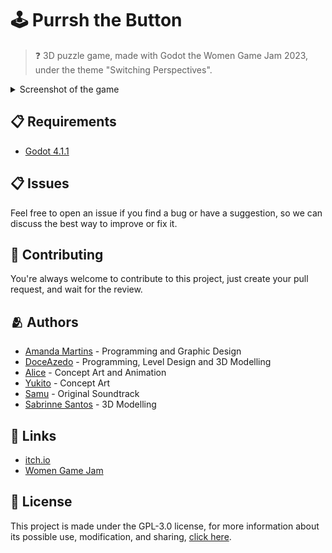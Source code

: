 #  🕹️ Purrsh the Button

> ❓ 3D puzzle game, made with Godot the Women Game Jam 2023, under the theme "Switching Perspectives".

<details>
    <summary>Screenshot of the game</summary>
    <!-- <img src="SCREENSHOT.png"> -->
</details>

## 📋 Requirements

- [Godot 4.1.1](https://godotengine.org/)

## 📋 Issues

Feel free to open an issue if you find a bug or have a suggestion, so we can discuss the best way to improve or fix it.

## 👋 Contributing

You're always welcome to contribute to this project, just create your pull request, and wait for the review.

## 🫂 Authors

- [Amanda Martins](https://amandamartins.dev) - Programming and Graphic Design
- [DoceAzedo](https://doceazedo.com/) - Programming, Level Design and 3D Modelling
- [Alice](https://www.artstation.com/aliceprimo) - Concept Art and Animation
- [Yukito](https://www.behance.net/yukitokobayashi) - Concept Art
- [Samu](https://seaster-blue.itch.io/) - Original Soundtrack
- [Sabrinne Santos](https://www.artstation.com/erisbr) - 3D Modelling

## 📎 Links

- [itch.io](https://pixelmandy.itch.io/purrsh-the-button)
- [Women Game Jam](http://www.womengamejam.org/)

## 📜 License

This project is made under the GPL-3.0 license, for more information about its possible use, modification, and sharing, [click here](LICENSE).

